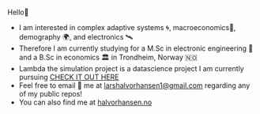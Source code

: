 Hello👋
- I am interested in complex adaptive systems 🌀, macroeconomics🚢, demography 🌍, and electronics 🛰️
- Therefore I am currently studying for a M.Sc in electronic engineering 🤖 and a B.Sc in economics 🏛️ in Trondheim, Norway 🇳🇴
- Lambda the simulation project is a datascience project I am currently pursuing [CHECK IT OUT HERE](https://halvorhansen.no/lambdasim)
- Feel free to email 📧 me at larshalvorhansen1@gmail.com regarding any of my public repos!
- You can also find me at [halvorhansen.no](https://halvorhansen.no)
<!---
Larshalvorhansen/Larshalvorhansen is a ✨ special ✨ repository because its `README.md` (this file) appears on your GitHub profile.
You can click the Preview link to take a look at your changes.
--->
